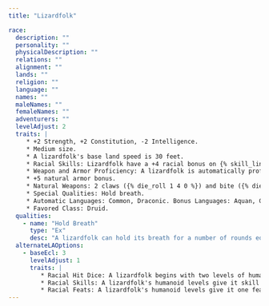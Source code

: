```yaml
---
title: "Lizardfolk"

race:
  description: ""
  personality: ""
  physicalDescription: ""
  relations: ""
  alignment: ""
  lands: ""
  religion: ""
  language: ""
  names: ""
  maleNames: ""
  femaleNames: ""
  adventurers: ""
  levelAdjust: 2
  traits: |
     * +2 Strength, +2 Constitution, -2 Intelligence.
     * Medium size.
     * A lizardfolk's base land speed is 30 feet.
     * Racial Skills: Lizardfolk have a +4 racial bonus on {% skill_link balance %}, {% skill_link jump %}, and {% skill_link swim %} checks.
     * Weapon and Armor Proficiency: A lizardfolk is automatically proficient with simple weapons and shields.
     * +5 natural armor bonus.
     * Natural Weapons: 2 claws ({% die_roll 1 4 0 %}) and bite ({% die_roll 1 4 0 %}).
     * Special Qualities: Hold breath.
     * Automatic Languages: Common, Draconic. Bonus Languages: Aquan, Goblin, Gnoll, Orc.
     * Favored Class: Druid.
  qualities:
    - name: "Hold Breath"
      type: "Ex"
      desc: "A lizardfolk can hold its breath for a number of rounds equal to four times its Constitution score before it risks drowning."
  alternateLAOptions:
    - baseEcl: 3
      levelAdjust: 1
      traits: |
         * Racial Hit Dice: A lizardfolk begins with two levels of humanoid, which provide {% die_roll 2 8 0 %} Hit Dice, a base attack bonus of +1, and base saving throw bonuses of Fort +0, Ref +3, and Will +0.
         * Racial Skills: A lizardfolk's humanoid levels give it skill points equal to 5 * (2 + Int modifier, minimum 1). Its class skills are {% skill_link balance %}, {% skill_link jump %}, and {% skill_link swim %}.
         * Racial Feats: A lizardfolk's humanoid levels give it one feat.
---
```

